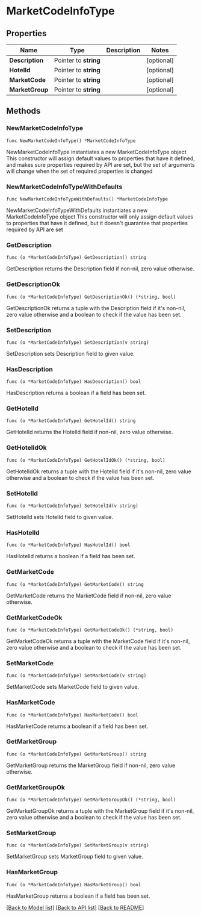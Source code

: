 # MarketCodeInfoType

## Properties

Name | Type | Description | Notes
------------ | ------------- | ------------- | -------------
**Description** | Pointer to **string** |  | [optional] 
**HotelId** | Pointer to **string** |  | [optional] 
**MarketCode** | Pointer to **string** |  | [optional] 
**MarketGroup** | Pointer to **string** |  | [optional] 

## Methods

### NewMarketCodeInfoType

`func NewMarketCodeInfoType() *MarketCodeInfoType`

NewMarketCodeInfoType instantiates a new MarketCodeInfoType object
This constructor will assign default values to properties that have it defined,
and makes sure properties required by API are set, but the set of arguments
will change when the set of required properties is changed

### NewMarketCodeInfoTypeWithDefaults

`func NewMarketCodeInfoTypeWithDefaults() *MarketCodeInfoType`

NewMarketCodeInfoTypeWithDefaults instantiates a new MarketCodeInfoType object
This constructor will only assign default values to properties that have it defined,
but it doesn't guarantee that properties required by API are set

### GetDescription

`func (o *MarketCodeInfoType) GetDescription() string`

GetDescription returns the Description field if non-nil, zero value otherwise.

### GetDescriptionOk

`func (o *MarketCodeInfoType) GetDescriptionOk() (*string, bool)`

GetDescriptionOk returns a tuple with the Description field if it's non-nil, zero value otherwise
and a boolean to check if the value has been set.

### SetDescription

`func (o *MarketCodeInfoType) SetDescription(v string)`

SetDescription sets Description field to given value.

### HasDescription

`func (o *MarketCodeInfoType) HasDescription() bool`

HasDescription returns a boolean if a field has been set.

### GetHotelId

`func (o *MarketCodeInfoType) GetHotelId() string`

GetHotelId returns the HotelId field if non-nil, zero value otherwise.

### GetHotelIdOk

`func (o *MarketCodeInfoType) GetHotelIdOk() (*string, bool)`

GetHotelIdOk returns a tuple with the HotelId field if it's non-nil, zero value otherwise
and a boolean to check if the value has been set.

### SetHotelId

`func (o *MarketCodeInfoType) SetHotelId(v string)`

SetHotelId sets HotelId field to given value.

### HasHotelId

`func (o *MarketCodeInfoType) HasHotelId() bool`

HasHotelId returns a boolean if a field has been set.

### GetMarketCode

`func (o *MarketCodeInfoType) GetMarketCode() string`

GetMarketCode returns the MarketCode field if non-nil, zero value otherwise.

### GetMarketCodeOk

`func (o *MarketCodeInfoType) GetMarketCodeOk() (*string, bool)`

GetMarketCodeOk returns a tuple with the MarketCode field if it's non-nil, zero value otherwise
and a boolean to check if the value has been set.

### SetMarketCode

`func (o *MarketCodeInfoType) SetMarketCode(v string)`

SetMarketCode sets MarketCode field to given value.

### HasMarketCode

`func (o *MarketCodeInfoType) HasMarketCode() bool`

HasMarketCode returns a boolean if a field has been set.

### GetMarketGroup

`func (o *MarketCodeInfoType) GetMarketGroup() string`

GetMarketGroup returns the MarketGroup field if non-nil, zero value otherwise.

### GetMarketGroupOk

`func (o *MarketCodeInfoType) GetMarketGroupOk() (*string, bool)`

GetMarketGroupOk returns a tuple with the MarketGroup field if it's non-nil, zero value otherwise
and a boolean to check if the value has been set.

### SetMarketGroup

`func (o *MarketCodeInfoType) SetMarketGroup(v string)`

SetMarketGroup sets MarketGroup field to given value.

### HasMarketGroup

`func (o *MarketCodeInfoType) HasMarketGroup() bool`

HasMarketGroup returns a boolean if a field has been set.


[[Back to Model list]](../README.md#documentation-for-models) [[Back to API list]](../README.md#documentation-for-api-endpoints) [[Back to README]](../README.md)


